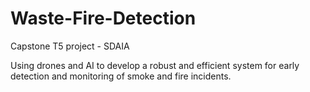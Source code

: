 # Waste-Fire-Detection
Capstone T5 project - SDAIA 


Using drones and AI to develop a robust and efficient system for early detection and monitoring of smoke and fire incidents.
